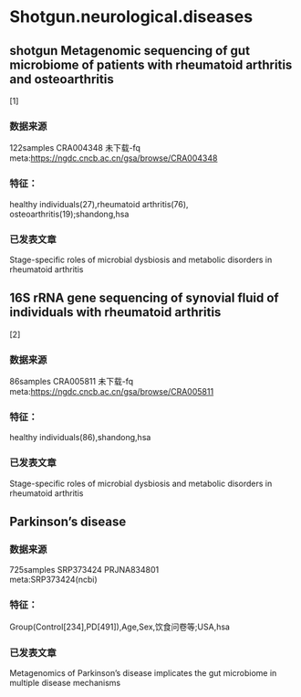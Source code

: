 # Shotgun.neurological.diseases
 

## shotgun Metagenomic sequencing of gut microbiome of patients with rheumatoid arthritis and osteoarthritis
[1]  
### 数据来源  
122samples CRA004348  未下载-fq  
meta:https://ngdc.cncb.ac.cn/gsa/browse/CRA004348  
### 特征：
healthy individuals(27),rheumatoid arthritis(76), osteoarthritis(19);shandong,hsa
### 已发表文章
Stage-specific roles of microbial dysbiosis and metabolic disorders in rheumatoid arthritis   

## 16S rRNA gene sequencing of synovial fluid of individuals with rheumatoid arthritis
[2]  
### 数据来源  
86samples CRA005811  未下载-fq  
meta:https://ngdc.cncb.ac.cn/gsa/browse/CRA005811  
### 特征：
healthy individuals(86),shandong,hsa
### 已发表文章
Stage-specific roles of microbial dysbiosis and metabolic disorders in rheumatoid arthritis 



## Parkinson’s disease
### 数据来源  
725samples SRP373424 PRJNA834801  
meta:SRP373424(ncbi)
### 特征：
Group(Control[234],PD[491]),Age,Sex,饮食问卷等;USA,hsa  
### 已发表文章
Metagenomics of Parkinson’s disease implicates the gut microbiome in multiple disease mechanisms
